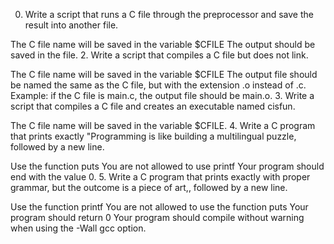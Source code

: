 0. Write a script that runs a C file through the preprocessor and save the result into another file.

The C file name will be saved in the variable $CFILE
The output should be saved in the file.
2. Write a script that compiles a C file but does not link.

The C file name will be saved in the variable $CFILE
The output file should be named the same as the C file, but with the extension .o instead of .c.
Example: if the C file is main.c, the output file should be main.o.
3. Write a script that compiles a C file and creates an executable named cisfun.

The C file name will be saved in the variable $CFILE.
4. Write a C program that prints exactly "Programming is like building a multilingual puzzle, followed by a new line.

Use the function puts
You are not allowed to use printf
Your program should end with the value 0.
5. Write a C program that prints exactly with proper grammar, but the outcome is a piece of art,, followed by a new line.

Use the function printf
You are not allowed to use the function puts
Your program should return 0
Your program should compile without warning when using the -Wall gcc option.
